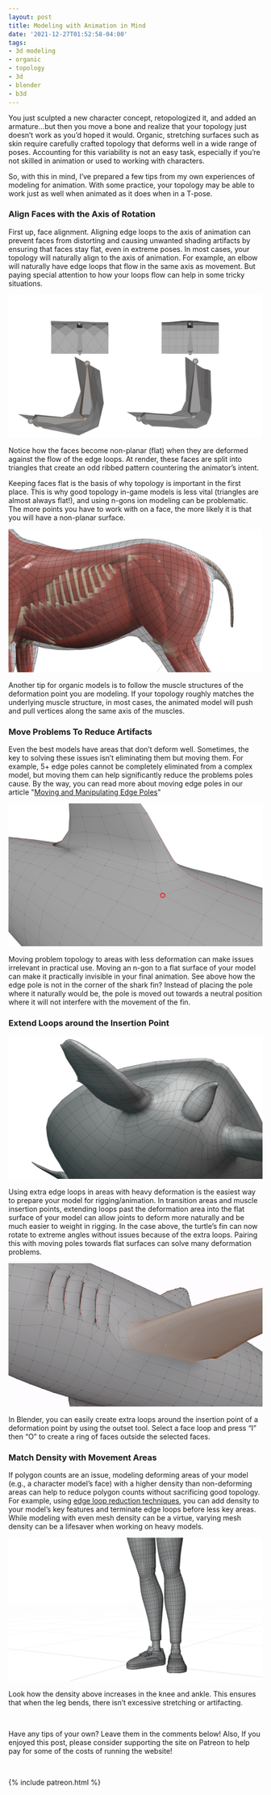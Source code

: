 ```yaml
---
layout: post
title: Modeling with Animation in Mind
date: '2021-12-27T01:52:58-04:00'
tags:
- 3d modeling
- organic
- topology
- 3d
- blender
- b3d
---
```


You just sculpted a new character concept, retopologized it, and added an armature…but then you move a bone and realize that your topology just doesn’t work as you’d hoped it would. Organic, stretching surfaces such as skin require carefully crafted topology that deforms well in a wide range of poses. Accounting for this variability is not an easy task, especially if you’re not skilled in animation or used to working with characters.

So, with this in mind, I’ve prepared a few tips from my own experiences of modeling for animation. With some practice, your topology may be able to work just as well when animated as it does when in a T-pose.

### Align Faces with the Axis of Rotation

First up, face alignment. Aligning edge loops to the axis of animation can prevent faces from distorting and causing unwanted shading artifacts by ensuring that faces stay flat, even in extreme poses. In most cases, your topology will naturally align to the axis of animation. For example, an elbow will naturally have edge loops that flow in the same axis as movement. But paying special attention to how your loops flow can help in some tricky situations.

![deform_example](assets/img/deform_example.gif)

Notice how the faces become non-planar (flat) when they are deformed against the flow of the edge loops. At render, these faces are split into triangles that create an odd ribbed pattern countering the animator’s intent.

Keeping faces flat is the basis of why topology is important in the first place. This is why good topology in-game models is less vital (triangles are almost always flat!), and using n-gons ion modeling can be problematic. The more points you have to work with on a face, the more likely it is that you will have a non-planar surface.

![horse](assets/img/horse.png)

Another tip for organic models is to follow the muscle structures of the deformation point you are modeling. If your topology roughly matches the underlying muscle structure, in most cases, the animated model will push and pull vertices along the same axis of the muscles.

### Move Problems To Reduce Artifacts

Even the best models have areas that don’t deform well. Sometimes, the key to solving these issues isn’t eliminating them but moving them. For example, 5+ edge poles cannot be completely eliminated from a complex model, but moving them can help significantly reduce the problems poles cause. By the way, you can read more about moving edge poles in our article "[Moving and Manipulating Edge Poles](https://topologyguides.com/manipulating-edge-poles)"

![pole_example](assets/img/pole_example.png)

Moving problem topology to areas with less deformation can make issues irrelevant in practical use. Moving an n-gon to a flat surface of your model can make it practically invisible in your final animation. See above how the edge pole is not in the corner of the shark fin? Instead of placing the pole where it naturally would be, the pole is moved out towards a neutral position where it will not interfere with the movement of the fin.

### Extend Loops around the Insertion Point

![loop_example](assets/img/loop_example.png)

Using extra edge loops in areas with heavy deformation is the easiest way to prepare your model for rigging/animation. In transition areas and muscle insertion points, extending loops past the deformation area into the flat surface of your model can allow joints to deform more naturally and be much easier to weight in rigging. In the case above, the turtle’s fin can now rotate to extreme angles without issues because of the extra loops. Pairing this with moving poles towards flat surfaces can solve many deformation problems.

![outset_example](assets/img/outset_example.gif)

In Blender, you can easily create extra loops around the insertion point of a deformation point by using the outset tool. Select a face loop and press “I” then “O” to create a ring of faces outside the selected faces.

### Match Density with Movement Areas
If polygon counts are an issue, modeling deforming areas of your model (e.g., a character model’s face) with a higher density than non-deforming areas can help to reduce polygon counts without sacrificing good topology. For example, using [edge loop reduction techniques](https://topologyguides.com/loop-reduction), you can add density to your model’s key features and terminate edge loops before less key areas. While modeling with even mesh density can be a virtue, varying mesh density can be a lifesaver when working on heavy models.

![scale_example](assets/img/scale_example.png)

Look how the density above increases in the knee and ankle. This ensures that when the leg bends, there isn’t excessive stretching or artifacting.

<br>

Have any tips of your own? Leave them in the comments below! Also, If you enjoyed this post, please consider supporting the site on Patreon to help pay for some of the costs of running the website!

<br>

{% include patreon.html %}
